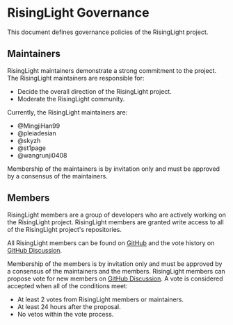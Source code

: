 # RisingLight Governance

This document defines governance policies of the RisingLight project.

## Maintainers

RisingLight maintainers demonstrate a strong commitment to the project. The RisingLight maintainers are responsible for:

* Decide the overall direction of the RisingLight project.
* Moderate the RisingLight community.

Currently, the RisingLight maintainers are:

* @MingjiHan99
* @pleiadesian
* @skyzh
* @st1page
* @wangrunji0408

Membership of the maintainers is by invitation only and must be approved by a consensus of the maintainers.

## Members

RisingLight members are a group of developers who are actively working on the RisingLight project. RisingLight members are granted write access to all of the RisingLight project's repositories.

All RisingLight members can be found on [GitHub](https://github.com/orgs/risinglightdb/people) and the vote history on [GitHub Discussion](https://github.com/risinglightdb/risinglight/discussions/categories/member).

Membership of the members is by invitation only and must be approved by a consensus of the maintainers and the members. RisingLight members can propose vote for new members on [GitHub Discussion](https://github.com/risinglightdb/risinglight/discussions/categories/member). A vote is considered accepted when all of the conditions meet:

* At least 2 votes from RisingLight members or maintainers.
* At least 24 hours after the proposal.
* No vetos within the vote process.

